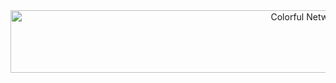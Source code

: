 <div align="center">
  <img src="giphy.gif" width="1000" height="100" alt="Colorful Network Animation">
</div>